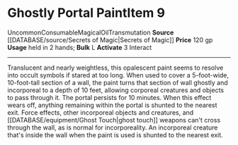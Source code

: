 ﻿---
ac: null
actions: '[three-actions]'
alignment: null
base_item: null
bulk: L
burrow_speed: null
climb_speed: null
damage: null
deity: null
duration: null
element: null
favored_weapon: null
fly_speed: null
fortitude: null
frequency: null
hands: null
hardness: null
hp: null
id: '1022'
item_category: Consumables
item_subcategory: Oils
land_speed: null
level: '9'
max_speed: null
name: Ghostly Portal Paint
onset: null
price: 120 gp
range: null
rarity: Uncommon
reflex: null
requirement: null
resistance: null
rus_type_level: null
saving_throw: null
school: Transmutation
size: null
source: '[[DATABASE/source/Secrets of Magic|Secrets of Magic]]'
spell: null
stage: null
subcategory: consumable/oil
swim_speed: null
trait:
- '[[DATABASE/trait/Consumable|Consumable]]'
- '[[DATABASE/trait/Magical|Magical]]'
- '[[DATABASE/trait/Oil|Oil]]'
- '[[DATABASE/trait/Transmutation|Transmutation]]'
- '[[DATABASE/trait/Uncommon|Uncommon]]'
trigger: null
type: Item
usage: held in 2 hands
weapon_category: null
weapon_group: null
weapon_type: null

---
# Ghostly Portal Paint<span class="item-type">Item 9</span>

<span class="trait-uncommon item-trait">Uncommon</span><span class="item-trait">Consumable</span><span class="item-trait">Magical</span><span class="item-trait">Oil</span><span class="item-trait">Transmutation</span>
**Source** [[DATABASE/source/Secrets of Magic|Secrets of Magic]] 
**Price** 120 gp
**Usage** held in 2 hands; **Bulk** L
**Activate** <span class="action-icon">3</span> Interact

---
Translucent and nearly weightless, this opalescent paint seems to resolve into occult symbols if stared at too long. When used to cover a 5-foot-wide, 10-foot-tall section of a wall, the paint turns that section of wall ghostly and incorporeal to a depth of 10 feet, allowing corporeal creatures and objects to pass through it. The portal persists for 10 minutes. When this effect wears off, anything remaining within the portal is shunted to the nearest exit.
 Force effects, other incorporeal objects and creatures, and [[DATABASE/equipment/Ghost Touch|ghost touch]] weapons can't cross through the wall, as is normal for incorporeality. An incorporeal creature that's inside the wall when the paint is used is shunted to the nearest exit.